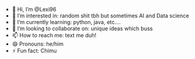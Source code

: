 - 👋 Hi, I’m @Lexi96
- 👀 I’m interested in: random shit tbh but sometimes AI and Data science
- 🌱 I’m currently learning: python, java, etc....
- 💞️ I’m looking to collaborate on: unique ideas which buss
- 📫 How to reach me: text me duh!
- 😄 Pronouns: he/him
- ⚡ Fun fact: Chimu

<!---
Lexi96/Lexi96 is a ✨ special ✨ repository because its `README.md` (this file) appears on your GitHub profile.
You can click the Preview link to take a look at your changes.
--->
